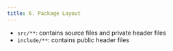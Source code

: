 ```yaml
---
title: 6. Package Layout
---
```


* `src/**`: contains source files and private header files
* `include/**`: contains public header files
